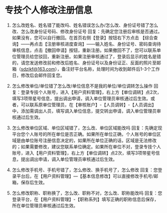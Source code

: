 # 专技个人修改注册信息

1. 怎么改姓名、姓名错了能改吗、姓名错误怎么办/怎么改、身份证号错了怎么改、怎么改身份证号码、修改身份证号
回复：先确定您注册后审核是否通过。如果没有，您可以自行撤回。在首页右侧【登录】按钮右下方点击  【综合查询】——再点击【注册审核进度查询】——输入姓名、身份证号、密码查询待审核信息，点击【撤回申请】按钮，重新注册。如果撤回不了，您可以联系单位管理员给您驳回，重新注册。如果注册审核通过了，登录后显示的姓名是错的，请您发送修改前和修改后姓名、身份证号以及身份证正、反面的照片至邮箱（sdzjkf@163.com），备注好平台名称，处理时间为收到邮件后1-3个工作日，修改后会邮件回复您。

2. 怎么修改单位/单位错了怎么改/单位信息不是我的单位/单位调转怎么操作
回复：登录专技个人账号，进入【用户资料管理】，右上方【单位调转】点2次，填写3项带星号信息，提出调出申请，调入单位管理员审核通过后生效。或者，可以联系原单位管理员，在【审核账户】-【人员调转】-【人员调出】中，添加需调出人员，填写调入单位信息，提交转出申请，调入单位管理员审核通过后生效。

3. 怎么修改单位区域、单位区域错了，怎么改、单位区域能改吗
回复：先确定现平台您个人账号的所在单位是否正确。如果所在单位正确，个人账号的单位区域是由单位账号注册信息决定的，如果所在单位正确的话，区域是无法修改的；如果需要修改，建议您联系单位确定。如果所在单位不对，登录专技个人账号，进入【用户资料管理】，右上方【单位调转】点2次，填写3项带星号信息，提出调出申请，调入单位管理员审核通过后生效。

4. 怎么修改手机号、手机号错了，怎么修改、换手机号了，怎么修改
回复：您登录平台后，在【用户资料管理】—【基本信息修改】可以直接修改手机号/邮箱，保存后生效。

5. 怎么修改职称、职称换了，怎么改、职称不对，怎么改、职称能改吗
回复：您登录平台，在【用户资料管理】-【职称系列】填写正确的职称信息后保存，所在单位管理员审核通过后生效。
